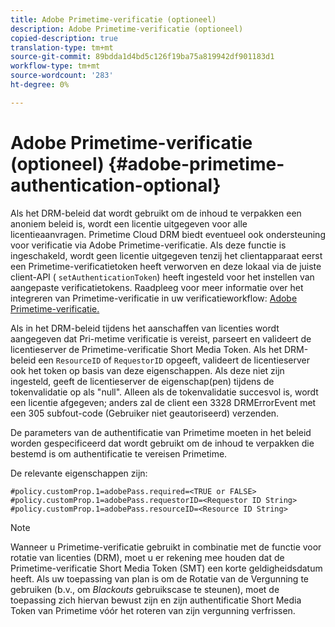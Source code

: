 ```yaml
---
title: Adobe Primetime-verificatie (optioneel)
description: Adobe Primetime-verificatie (optioneel)
copied-description: true
translation-type: tm+mt
source-git-commit: 89bdda1d4bd5c126f19ba75a819942df901183d1
workflow-type: tm+mt
source-wordcount: '283'
ht-degree: 0%

---
```



# Adobe Primetime-verificatie (optioneel) {#adobe-primetime-authentication-optional}

Als het DRM-beleid dat wordt gebruikt om de inhoud te verpakken een anoniem beleid is, wordt een licentie uitgegeven voor alle licentieaanvragen. Primetime Cloud DRM biedt eventueel ook ondersteuning voor verificatie via Adobe Primetime-verificatie. Als deze functie is ingeschakeld, wordt geen licentie uitgegeven tenzij het clientapparaat eerst een Primetime-verificatietoken heeft verworven en deze lokaal via de juiste client-API ( `setAuthenticationToken`) heeft ingesteld voor het instellen van aangepaste verificatietokens. Raadpleeg voor meer informatie over het integreren van Primetime-verificatie in uw verificatieworkflow: [Adobe Primetime-verificatie.](https://tve.helpdocsonline.com/home)

Als in het DRM-beleid tijdens het aanschaffen van licenties wordt aangegeven dat Pri-metime verificatie is vereist, parseert en valideert de licentieserver de Primetime-verificatie Short Media Token. Als het DRM-beleid een `ResourceID` of `RequestorID` opgeeft, valideert de licentieserver ook het token op basis van deze eigenschappen. Als deze niet zijn ingesteld, geeft de licentieserver de eigenschap(pen) tijdens de tokenvalidatie op als &quot;null&quot;. Alleen als de tokenvalidatie succesvol is, wordt een licentie afgegeven; anders zal de client een 3328 DRMErrorEvent met een 305 subfout-code (Gebruiker niet geautoriseerd) verzenden.

De parameters van de authentificatie van Primetime moeten in het beleid worden gespecificeerd dat wordt gebruikt om de inhoud te verpakken die bestemd is om authentificatie te vereisen Primetime.

De relevante eigenschappen zijn:

```
#policy.customProp.1=adobePass.required=<TRUE or FALSE> 
#policy.customProp.1=adobePass.requestorID=<Requestor ID String> 
#policy.customProp.1=adobePass.resourceID=<Resource ID String>
```

>[!NOTE]
>
>Wanneer u Primetime-verificatie gebruikt in combinatie met de functie voor rotatie van licenties (DRM), moet u er rekening mee houden dat de Primetime-verificatie Short Media Token (SMT) een korte geldigheidsdatum heeft. Als uw toepassing van plan is om de Rotatie van de Vergunning te gebruiken (b.v., om *Blackouts* gebruikscase te steunen), moet de toepassing zich hiervan bewust zijn en zijn authentificatie Short Media Token van Primetime vóór het roteren van zijn vergunning verfrissen.